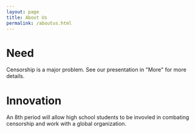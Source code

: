 ```yaml
---
layout: page
title: About Us
permalink: /aboutus.html
---
```


# Need

Censorship is a major problem. See our presentation in "More" for more details.
<!--Detailed descripton of issue, including research data-->

<!--# Personal Relevance-->

<!--As students, we care about censorship in schools blah blah-->
<!--Why do you care about this issue?-->

# Innovation

An 8th period will allow high school students to be invovled in combating censorship and work with a global organization.
<!--How is your approach different or unique?-->
